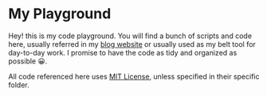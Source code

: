 # My Playground

Hey! this is my code playground. You will find a bunch of scripts and code here, usually referred in my [blog website](https://estebanz.co) or usually used as my belt tool for day-to-day work.
I promise to have the code as tidy and organized as possible :grinning:.

All code referenced here uses [MIT License](https://github.com/estebanz01/my.playground/blob/main/LICENSE), unless specified in their specific folder.
